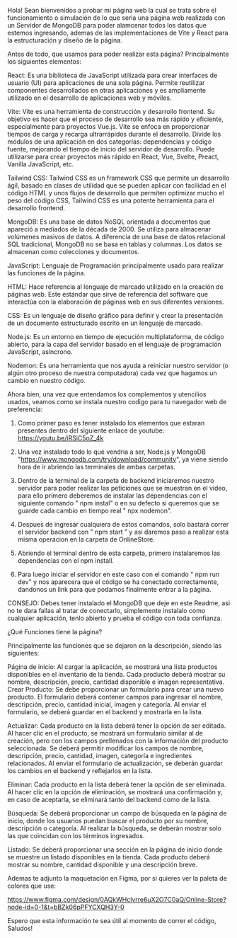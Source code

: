 Hola! Sean bienvenidos a probar mi página web la cual se trata sobre el funcionamiento o simulación de lo que seria una página web realizada con un Servidor de MongoDB para poder alamcenar todos los datos que estemos ingresando, ademas de las implementaciones de Vite y React para la estructuración y diseño de la página.

Antes de todo, que usamos para poder realizar esta página?
Principalmente los siguientes elementos:

React: Es una biblioteca de JavaScript utilizada para crear interfaces de usuario (UI) para aplicaciones de una sola página. Permite reutilizar componentes desarrollados en otras aplicaciones y es ampliamente utilizado en el desarrollo de aplicaciones web y móviles.

Vite: Vite es una herramienta de construcción y desarrollo frontend. Su objetivo es hacer que el proceso de desarrollo sea más rápido y eficiente, especialmente para proyectos Vue.js. Vite se enfoca en proporcionar tiempos de carga y recarga ultrarrápidos durante el desarrollo. Divide los módulos de una aplicación en dos categorías: dependencias y código fuente, mejorando el tiempo de inicio del servidor de desarrollo. Puede utilizarse para crear proyectos más rápido en React, Vue, Svelte, Preact, Vanilla JavaScript, etc.

Tailwind CSS: Tailwind CSS es un framework CSS que permite un desarrollo ágil, basado en clases de utilidad que se pueden aplicar con facilidad en el código HTML y unos flujos de desarrollo que permiten optimizar mucho el peso del código CSS, Tailwind CSS es una potente herramienta para el desarrollo frontend.

MongoDB: Es una base de datos NoSQL orientada a documentos que apareció a mediados de la década de 2000. Se utiliza para almacenar volúmenes masivos de datos. A diferencia de una base de datos relacional SQL tradicional, MongoDB no se basa en tablas y columnas. Los datos se almacenan como colecciones y documentos.

JavaScript: Lenguaje de Programación principalmente usado para realizar las funciones de la página.

HTML: Hace referencia al lenguaje de marcado utilizado en la creación de páginas web. Este estándar que sirve de referencia del software que interactúa con la elaboración de páginas web en sus diferentes versiones.

CSS: Es un lenguaje de diseño gráfico para definir y crear la presentación de un documento estructurado escrito en un lenguaje de marcado.

Node.js: Es un entorno en tiempo de ejecución multiplataforma, de código abierto, para la capa del servidor basado en el lenguaje de programación JavaScript, asíncrono.

Nodemon: Es una herramienta que nos ayuda a reiniciar nuestro servidor (o algún otro proceso de nuestra computadora) cada vez que hagamos un cambio en nuestro código.

Ahora bien, una vez que entendamos los complementos y utencilios usados, veamos como se instala nuestro codigo para tu navegador web de preferencia:

1. Como primer paso es tener instalado los elementos que estaran presentes dentro del siguiente enlace de youtube: https://youtu.be/iRSiC5oZ_4k

2. Una vez instalado todo lo que vendria a ser, Node.js y MongoDB "https://www.mongodb.com/try/download/community", ya viene siendo hora de ir abriendo las terminales de ambas carpetas.

3. Dentro de la terminal de la carpeta de backend iniciaremos nuestro servidor para poder realizar las peticiones que se muestran en el video, para ello primero deberemos de instalar las dependencias con el siguiente comando " npm instal" o en su defecto si queremos que se guarde cada cambio en tiempo real " npx nodemon".

4. Despues de ingresar cualquiera de estos comandos, solo bastará correr el servidor backend con " npm start " y asi daremos paso a realizar esta misma operacion en la carpeta de OnlineStore.

5. Abriendo el terminal dentro de esta carpeta, primero instalaremos las dependencias con el npm install.

6. Para luego iniciar el servidor en este caso con el comando " npm run dev" y nos aparecera que el código se ha conectado correctamente, dandonos un link para que podamos finalmente entrar a la página.

CONSEJO:
Debes tener instalado el MongoDB que deje en este Readme, asi no te dara fallas al tratar de conectarlo, simplemente instalalo como cualquier aplicación, tenlo abierto y prueba el código con toda confianza.

¿Qué Funciones tiene la página?

Principalmente las funciones que se dejaron en la descripción, siendo las siguientes:

Página de inicio: Al cargar la aplicación, se mostrará una lista productos disponibles en el inventario de la tienda. Cada producto deberá mostrar su nombre, descripción, precio, cantidad disponible e imagen representativa.
Crear Producto: Se debe proporcionar un formulario para crear una nuevo producto. El formulario deberá contener campos para ingresar el nombre, descripción, precio, cantidad inicial, imagen y categoría. Al enviar el formulario, se deberá guardar en el backend y mostrarla en la lista.

Actualizar: Cada producto en la lista deberá tener la opción de ser editada. Al hacer clic en el producto, se mostrará un formulario similar al de creación, pero con los campos prellenados con la información del producto seleccionada. Se deberá permitir modificar los campos de nombre, descripción, precio, cantidad, imagen, categoría e ingredientes relacionados. Al enviar el formulario de actualización, se deberán guardar los cambios en el backend y reflejarlos en la lista.

Eliminar: Cada producto en la lista deberá tener la opción de ser eliminada. Al hacer clic en la opción de eliminación, se mostrará una confirmación y, en caso de aceptarla, se eliminará tanto del backend como de la lista.

Búsqueda: Se deberá proporcionar un campo de búsqueda en la página de inicio, donde los usuarios puedan buscar el producto por su nombre, descripción o categoría. Al realizar la búsqueda, se deberán mostrar solo las que coincidan con los términos ingresados.

Listado: Se deberá proporcionar una sección en la página de inicio donde se muestre un listado disponibles en la tienda. Cada producto deberá mostrar su nombre, cantidad disponible y una descripción breve.

Ademas te adjunto la maquetación en Figma, por si quieres ver la paleta de colores que use:

https://www.figma.com/design/0AQkWHclvrre6uX2O7C0aQ/Online-Store?node-id=0-1&t=bBZk06pPFYCXQH3Y-0

Espero que esta información te sea útil al momento de correr el código, Saludos!
